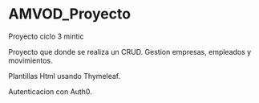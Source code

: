 # AMVOD_Proyecto
Proyecto ciclo 3 mintic

Proyecto que donde se realiza un CRUD. Gestion empresas, empleados y movimientos.

Plantillas Html usando Thymeleaf.

Autenticacion con Auth0.
